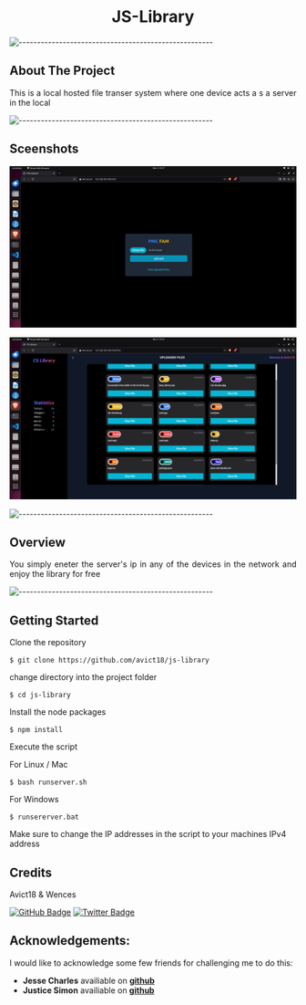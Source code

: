 
<h1 align="center"> JS-Library</h1>



![-----------------------------------------------------](https://raw.githubusercontent.com/andreasbm/readme/master/assets/lines/rainbow.png)

<!-- ABOUT THE PROJECT -->
<h2 id="about-the-project"> About The Project</h2>

<p align="justify"> 
This is a local hosted file transer system where one device acts a s a server in the local

![-----------------------------------------------------](https://raw.githubusercontent.com/andreasbm/readme/master/assets/lines/rainbow.png)

<!-- OVERVIEW -->
<h2 id="overview">Sceenshots</h2>
<p align="center"> 
  <img src="res/upload.png" alt="heart logo">
</p>

<p align="center"> 
  <img src="res/files.png" alt="heart logo">
</p>

![-----------------------------------------------------](https://raw.githubusercontent.com/andreasbm/readme/master/assets/lines/rainbow.png)

<!-- ABOUT THE PROJECT -->
<h2 id="about-the-project"> Overview</h2>

<p align="justify"> 
You simply eneter the server's ip in any of the devices in the network and enjoy the library for free

![-----------------------------------------------------](https://raw.githubusercontent.com/andreasbm/readme/master/assets/lines/rainbow.png)



<!-- GETTING STARTED -->
<h2 id="getting-started">Getting Started</h2>

<p>Clone the repository</p>
<pre><code>$ git clone https://github.com/avict18/js-library</code></pre>

<p>change directory into the project folder</p>
<pre><code>$ cd js-library</code></pre>

<p>Install the node packages</p>
<pre><code>$ npm install</code></pre>

<p>Execute the script</p>
<p>For Linux / Mac</p>
<pre><code>$ bash runserver.sh</code></pre>
<p>For Windows</p>
<pre><code>$ runsererver.bat</code></pre>

<p>Make sure to change the IP addresses in the script to your machines IPv4 address</p>


<!-- CREDITS -->
<h2 id="credits">Credits</h2>

Avict18 & Wences 

[![GitHub Badge](https://img.shields.io/badge/GitHub-100000?style=for-the-badge&logo=github&logoColor=white)](https://github.com/avict18)
[![Twitter Badge](https://img.shields.io/badge/Twitter-1DA1F2?style=for-the-badge&logo=twitter&logoColor=white)](https://twitter.com/avict18)


## Acknowledgements:

I would like to acknowledge some few friends for challenging me to do this:

- **Jesse Charles** availiable on [**github**](https://github.com/shelby9014)
- **Justice Simon** availiable on [**github**](https://github.com/jeel-code1)